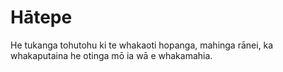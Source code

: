 # Hātepe

He tukanga tohutohu ki te whakaoti hopanga, mahinga rānei, ka whakaputaina he otinga mō ia wā e whakamahia.